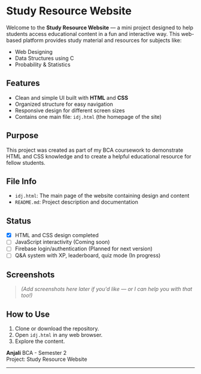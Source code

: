 #  Study Resource Website

Welcome to the **Study Resource Website** — a mini project designed to help students access educational content in a fun and interactive way. This web-based platform provides study material and resources for subjects like:

- Web Designing  
- Data Structures using C  
- Probability & Statistics  

## Features

- Clean and simple UI built with **HTML** and **CSS**
- Organized structure for easy navigation
- Responsive design for different screen sizes
- Contains one main file: `idj.html` (the homepage of the site)

## Purpose

This project was created as part of my BCA coursework to demonstrate HTML and CSS knowledge and to create a helpful educational resource for fellow students.

## File Info

- `idj.html`: The main page of the website containing design and content
- `README.md`: Project description and documentation

## Status

- [x] HTML and CSS design completed
- [ ] JavaScript interactivity (Coming soon)
- [ ] Firebase login/authentication (Planned for next version)
- [ ] Q&A system with XP, leaderboard, quiz mode (In progress)

## Screenshots

> *(Add screenshots here later if you'd like — or I can help you with that too!)*

##  How to Use

1. Clone or download the repository.
2. Open `idj.html` in any web browser.
3. Explore the content.



**Anjali**
BCA - Semester 2  
Project: Study Resource Website  

---
